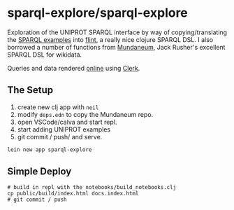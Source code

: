 # sparql-explore/sparql-explore

Exploration of the UNIPROT SPARQL interface by way
of copying/translating the [SPARQL examples](https://sparql.uniprot.org/.well-known/sparql-examples/)
into [flint](https://github.com/yetanalytics/flint),  a really nice clojure SPARQL DSL. I 
also borrowed a number of functions from [Mundaneum](https://github.com/jackrusher/mundaneum), Jack Rusher's 
excellent SPARQL DSL for wikidata. 

Queries and data rendered [online](https://zachcp.github.io/sparql-explore/#/notebooks/explore.clj) using [Clerk](https://github.com/nextjournal/clerk). 
 

## The Setup

1. create new clj app with `neil`
2. modify `deps.edn` to copy the Mundaneum repo.
3. open VSCode/calva and start repl.
4. start adding UNIPROT examples
5. git commit / push/ and serve.

```sh
lein new app sparql-explore
```

## Simple Deploy
```
# build in repl with the notebooks/build_notebooks.clj
cp public/build/index.html docs.index.html
# git commit / push
```